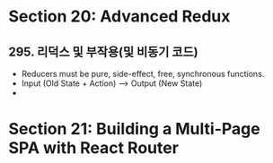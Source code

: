 # Section 20: Advanced Redux
## 295. 리덕스 및 부작용(및 비동기 코드)
- Reducers must be pure, side-effect, free, synchronous functions.
- Input (Old State + Action) --> Output (New State)
- 

# Section 21: Building a Multi-Page SPA with React Router